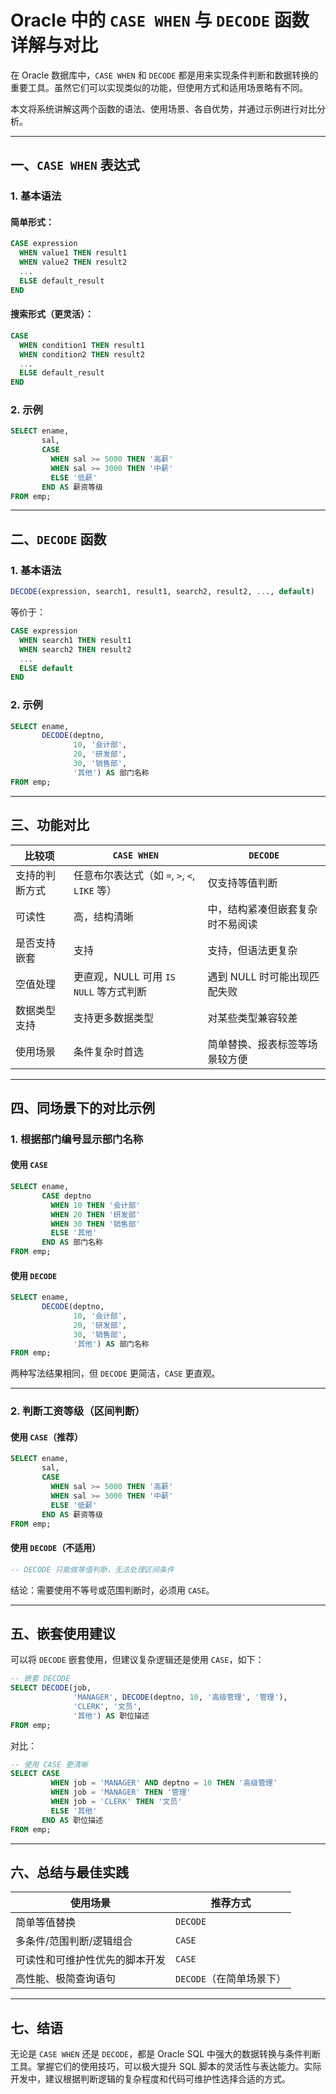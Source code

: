 # Oracle 中的 `CASE WHEN` 与 `DECODE` 函数详解与对比

在 Oracle 数据库中，`CASE WHEN` 和 `DECODE` 都是用来实现条件判断和数据转换的重要工具。虽然它们可以实现类似的功能，但使用方式和适用场景略有不同。

本文将系统讲解这两个函数的语法、使用场景、各自优势，并通过示例进行对比分析。

------

## 一、`CASE WHEN` 表达式

### 1. 基本语法

#### 简单形式：

```sql
CASE expression
  WHEN value1 THEN result1
  WHEN value2 THEN result2
  ...
  ELSE default_result
END
```

#### 搜索形式（更灵活）：

```sql
CASE
  WHEN condition1 THEN result1
  WHEN condition2 THEN result2
  ...
  ELSE default_result
END
```

### 2. 示例

```sql
SELECT ename,
       sal,
       CASE
         WHEN sal >= 5000 THEN '高薪'
         WHEN sal >= 3000 THEN '中薪'
         ELSE '低薪'
       END AS 薪资等级
FROM emp;
```

------

## 二、`DECODE` 函数

### 1. 基本语法

```sql
DECODE(expression, search1, result1, search2, result2, ..., default)
```

等价于：

```sql
CASE expression
  WHEN search1 THEN result1
  WHEN search2 THEN result2
  ...
  ELSE default
END
```

### 2. 示例

```sql
SELECT ename,
       DECODE(deptno,
              10, '会计部',
              20, '研发部',
              30, '销售部',
              '其他') AS 部门名称
FROM emp;
```

------

## 三、功能对比

| 比较项         | `CASE WHEN`                                   | `DECODE`                         |
| -------------- | --------------------------------------------- | -------------------------------- |
| 支持的判断方式 | 任意布尔表达式（如 `=`, `>`, `<`, `LIKE` 等） | 仅支持等值判断                   |
| 可读性         | 高，结构清晰                                  | 中，结构紧凑但嵌套复杂时不易阅读 |
| 是否支持嵌套   | 支持                                          | 支持，但语法更复杂               |
| 空值处理       | 更直观，NULL 可用 `IS NULL` 等方式判断        | 遇到 NULL 时可能出现匹配失败     |
| 数据类型支持   | 支持更多数据类型                              | 对某些类型兼容较差               |
| 使用场景       | 条件复杂时首选                                | 简单替换、报表标签等场景较方便   |

------

## 四、同场景下的对比示例

### 1. 根据部门编号显示部门名称

#### 使用 `CASE`

```sql
SELECT ename,
       CASE deptno
         WHEN 10 THEN '会计部'
         WHEN 20 THEN '研发部'
         WHEN 30 THEN '销售部'
         ELSE '其他'
       END AS 部门名称
FROM emp;
```

#### 使用 `DECODE`

```sql
SELECT ename,
       DECODE(deptno,
              10, '会计部',
              20, '研发部',
              30, '销售部',
              '其他') AS 部门名称
FROM emp;
```

两种写法结果相同，但 `DECODE` 更简洁，`CASE` 更直观。

------

### 2. 判断工资等级（区间判断）

#### 使用 `CASE`（推荐）

```sql
SELECT ename,
       sal,
       CASE
         WHEN sal >= 5000 THEN '高薪'
         WHEN sal >= 3000 THEN '中薪'
         ELSE '低薪'
       END AS 薪资等级
FROM emp;
```

#### 使用 `DECODE`（不适用）

```sql
-- DECODE 只能做等值判断，无法处理区间条件
```

结论：需要使用不等号或范围判断时，必须用 `CASE`。

------

## 五、嵌套使用建议

可以将 `DECODE` 嵌套使用，但建议复杂逻辑还是使用 `CASE`，如下：

```sql
-- 嵌套 DECODE
SELECT DECODE(job,
              'MANAGER', DECODE(deptno, 10, '高级管理', '管理'),
              'CLERK', '文员',
              '其他') AS 职位描述
FROM emp;
```

对比：

```sql
-- 使用 CASE 更清晰
SELECT CASE
         WHEN job = 'MANAGER' AND deptno = 10 THEN '高级管理'
         WHEN job = 'MANAGER' THEN '管理'
         WHEN job = 'CLERK' THEN '文员'
         ELSE '其他'
       END AS 职位描述
FROM emp;
```

------

## 六、总结与最佳实践

| 使用场景                       | 推荐方式                 |
| ------------------------------ | ------------------------ |
| 简单等值替换                   | `DECODE`                 |
| 多条件/范围判断/逻辑组合       | `CASE`                   |
| 可读性和可维护性优先的脚本开发 | `CASE`                   |
| 高性能、极简查询语句           | `DECODE`（在简单场景下） |

------

## 七、结语

无论是 `CASE WHEN` 还是 `DECODE`，都是 Oracle SQL 中强大的数据转换与条件判断工具。掌握它们的使用技巧，可以极大提升 SQL 脚本的灵活性与表达能力。实际开发中，建议根据判断逻辑的复杂程度和代码可维护性选择合适的方式。


